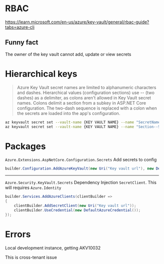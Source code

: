 # RBAC

https://learn.microsoft.com/en-us/azure/key-vault/general/rbac-guide?tabs=azure-cli

## Funny fact

The owner of the key vault cannot add, update or view secrets

# Hierarchical keys

> Azure Key Vault secret names are limited to alphanumeric characters and dashes. Hierarchical values (configuration sections) use -- (two dashes) as a delimiter, as colons aren't allowed in Key Vault secret names. Colons delimit a section from a subkey in ASP.NET Core configuration. The two-dash sequence is replaced with a colon when the secrets are loaded into the app's configuration.

```bash
az keyvault secret set --vault-name {KEY VAULT NAME} --name "SecretName" --value "secret_value_1_prod"
az keyvault secret set --vault-name {KEY VAULT NAME} --name "Section--SecretName" --value "secret_value_2_prod"
```

# Packages

`Azure.Extensions.AspNetCore.Configuration.Secrets`
Add secrets to config

```c#
builder.Configuration.AddAzureKeyVault(new Uri("Key vault url"), new DefaultAzureCredential());
```

---

`Azure.Security.KeyVault.Secrets`
Dependency Injection `SecretClient`. This will requires `Azure.Identity`

```c#
builder.Services.AddAzureClients(clientBuilder =>
{
    clientBuilder.AddSecretClient(new Uri("Key vault url"));
    clientBuilder.UseCredential(new DefaultAzureCredential());
});

```

# Errors

Local development instance, getting AKV10032

This is cross-tenant issue
